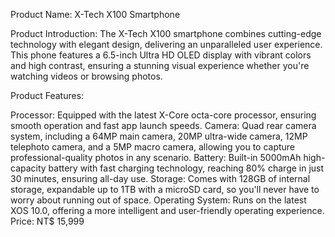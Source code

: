 Product Name: X-Tech X100 Smartphone

Product Introduction:
The X-Tech X100 smartphone combines cutting-edge technology with elegant design, delivering an unparalleled user experience. This phone features a 6.5-inch Ultra HD OLED display with vibrant colors and high contrast, ensuring a stunning visual experience whether you're watching videos or browsing photos.

Product Features:

Processor: Equipped with the latest X-Core octa-core processor, ensuring smooth operation and fast app launch speeds.
Camera: Quad rear camera system, including a 64MP main camera, 20MP ultra-wide camera, 12MP telephoto camera, and a 5MP macro camera, allowing you to capture professional-quality photos in any scenario.
Battery: Built-in 5000mAh high-capacity battery with fast charging technology, reaching 80% charge in just 30 minutes, ensuring all-day use.
Storage: Comes with 128GB of internal storage, expandable up to 1TB with a microSD card, so you'll never have to worry about running out of space.
Operating System: Runs on the latest XOS 10.0, offering a more intelligent and user-friendly operating experience.
Price: NT$ 15,999